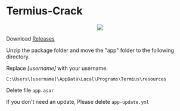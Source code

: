 # Termius-Crack
<div align="center"> <img src="https://profile-counter.glitch.me/ZEERDEER/count.svg" /> </div>

Download [Releases](https://github.com/ZEERDEER/Termius-Crack/releases/tag/Termius)

Unzip the package folder and move the "app" folder to the following directory.

Replace *[username]* with your username.
```
C:\Users\[username]\AppData\Local\Programs\Termius\resources
```

Delete file `app.asar` 
 
If you don't need an update, Please delete `app-update.yml` 


